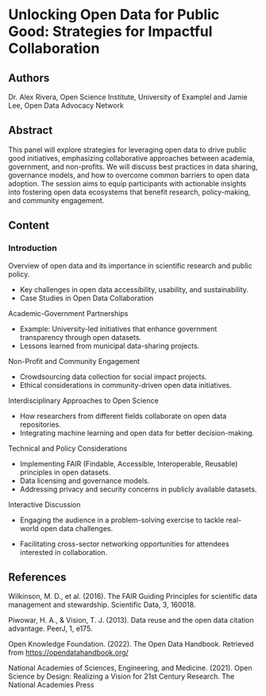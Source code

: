 # Unlocking Open Data for Public Good: Strategies for Impactful Collaboration

## Authors

Dr. Alex Rivera, Open Science Institute, University of Examplel and Jamie Lee, Open Data Advocacy Network

## Abstract

This panel will explore strategies for leveraging open data to drive public good initiatives, emphasizing collaborative approaches between academia, government, and non-profits. We will discuss best practices in data sharing, governance models, and how to overcome common barriers to open data adoption. The session aims to equip participants with actionable insights into fostering open data ecosystems that benefit research, policy-making, and community engagement.

## Content

### Introduction

Overview of open data and its importance in scientific research and public policy.

* Key challenges in open data accessibility, usability, and sustainability.
* Case Studies in Open Data Collaboration

Academic-Government Partnerships

* Example: University-led initiatives that enhance government transparency through open datasets.
* Lessons learned from municipal data-sharing projects.

Non-Profit and Community Engagement

* Crowdsourcing data collection for social impact projects.
* Ethical considerations in community-driven open data initiatives.

Interdisciplinary Approaches to Open Science

* How researchers from different fields collaborate on open data repositories.
* Integrating machine learning and open data for better decision-making.

Technical and Policy Considerations

* Implementing FAIR (Findable, Accessible, Interoperable, Reusable) principles in open datasets.
* Data licensing and governance models.
* Addressing privacy and security concerns in publicly available datasets.

Interactive Discussion

* Engaging the audience in a problem-solving exercise to tackle real-world open data challenges.

* Facilitating cross-sector networking opportunities for attendees interested in collaboration.

## References

Wilkinson, M. D., et al. (2016). The FAIR Guiding Principles for scientific data management and stewardship. Scientific Data, 3, 160018.

Piwowar, H. A., & Vision, T. J. (2013). Data reuse and the open data citation advantage. PeerJ, 1, e175.

Open Knowledge Foundation. (2022). The Open Data Handbook. Retrieved from https://opendatahandbook.org/

National Academies of Sciences, Engineering, and Medicine. (2021). Open Science by Design: Realizing a Vision for 21st Century Research. The National Academies Press